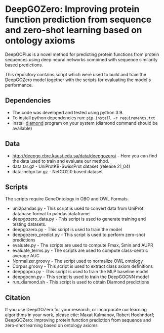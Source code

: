 # DeepGOZero: Improving protein function prediction from sequence and zero-shot learning based on ontology axioms

DeepGOPlus is a novel method for predicting protein functions from
protein sequences using deep neural networks combined with sequence
similarity based predictions.

This repository contains script which were used to build and train the
DeepGOZero model together with the scripts for evaluating the model's
performance.

## Dependencies
* The code was developed and tested using python 3.9.
* To install python dependencies run:
  `pip install -r requirements.txt`
* Install [diamond](https://github.com/bbuchfink/diamond) program on your system (diamond command should be available)


## Data
* http://deepgo.cbrc.kaust.edu.sa/data/deepgozero/ - Here you can find the data
used to train and evaluate our method.
 * data.tar.gz - UniProtKB-SwissProt dataset (release 21_04)
 * data-netgo.tar.gz - NetGO2.0 based dataset

## Scripts
The scripts require GeneOntology in OBO and OWL Formats.
* uni2pandas.py - This script is used to convert data from UniProt
database format to pandas dataframe.
* deepgozero_data.py - This script is used to generate training and
  testing datasets.
* deepgozero.py - This script is used to train the model
* deepgozero_predict.py - This script is used to perform zero-shot predictions
* evaluate.py - The scripts are used to compute Fmax, Smin and AUPR
* evaluate_terms.py - The scripts are used to compute class-centric average AUC
* Normalizer.groovy - The script used to normalize OWL ontology
* Corpus.groovy - This script is used to extract class axiom definitions
* deepgopro.py - This script is used to train the MLP baseline model
* deepgocnn.py - This script is used to train the DeepGOCNN model
* run_diamond.sh - This script is used to obtain Diamond predictions
## Citation

If you use DeepGOZero for your research, or incorporate our learning algorithms in your work, please cite:
Maxat Kulmanov, Robert Hoehndorf; DeepGOZero: Improving protein function prediction
  from sequence and zero-shot learning based on ontology axioms
